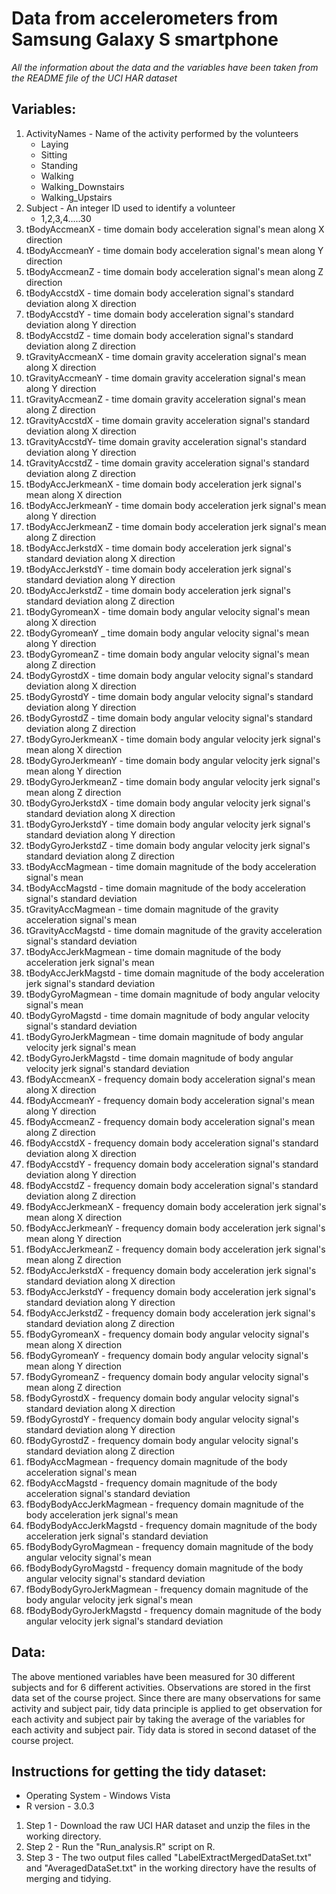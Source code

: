Data from accelerometers from Samsung Galaxy S smartphone
=========================================================
*All the information about the data and the variables have been taken from the README file of the UCI HAR dataset*


Variables:
----------
1. ActivityNames - Name of the activity performed by the volunteers
	+ Laying
	+ Sitting
	+ Standing
	+ Walking
	+ Walking_Downstairs
	+ Walking_Upstairs
2. Subject - An integer ID used to identify a volunteer
	+ 1,2,3,4.....30
3. tBodyAccmeanX - time domain body acceleration signal's mean along X direction
4. tBodyAccmeanY - time domain body acceleration signal's mean along Y direction
5. tBodyAccmeanZ - time domain body acceleration signal's mean along Z direction
6. tBodyAccstdX - time domain body acceleration signal's standard deviation along  X direction
7. tBodyAccstdY - time domain body acceleration signal's standard deviation along Y direction
8. tBodyAccstdZ - time domain body acceleration signal's standard deviation along Z direction
9. tGravityAccmeanX - time domain gravity acceleration signal's mean along  X direction
10. tGravityAccmeanY - time domain gravity acceleration signal's mean along Y direction
11. tGravityAccmeanZ - time domain gravity acceleration signal's mean along Z direction
12. tGravityAccstdX - time domain gravity acceleration signal's standard deviation along X direction
13. tGravityAccstdY- time domain gravity acceleration signal's standard deviation along Y direction
14. tGravityAccstdZ - time domain gravity acceleration signal's standard deviation along Z direction
15. tBodyAccJerkmeanX - time domain body acceleration jerk signal's mean along  X direction
16. tBodyAccJerkmeanY - time domain body acceleration jerk signal's mean along  Y direction
17. tBodyAccJerkmeanZ - time domain body acceleration jerk signal's mean along  Z direction
18. tBodyAccJerkstdX - time domain body acceleration jerk signal's standard deviation along X direction
19. tBodyAccJerkstdY - time domain body acceleration jerk signal's standard deviation along Y direction
20. tBodyAccJerkstdZ - time domain body acceleration jerk signal's standard deviation along Z direction
21. tBodyGyromeanX - time domain body angular velocity signal's mean along X direction
22. tBodyGyromeanY _ time domain body angular velocity signal's mean along Y direction
23. tBodyGyromeanZ - time domain body angular velocity signal's mean along Z direction
24. tBodyGyrostdX - time domain body angular velocity signal's standard deviation along X direction
25. tBodyGyrostdY - time domain body angular velocity signal's standard deviation along Y direction
26. tBodyGyrostdZ - time domain body angular velocity signal's standard deviation along Z direction
27. tBodyGyroJerkmeanX - time domain body angular velocity jerk signal's mean along X direction
28. tBodyGyroJerkmeanY - time domain body angular velocity jerk signal's mean along Y direction
29. tBodyGyroJerkmeanZ - time domain body angular velocity jerk signal's mean along Z direction
30. tBodyGyroJerkstdX - time domain body angular velocity jerk signal's standard deviation along X direction
31. tBodyGyroJerkstdY - time domain body angular velocity jerk signal's standard deviation along Y direction
32. tBodyGyroJerkstdZ - time domain body angular velocity jerk signal's standard deviation along Z direction
33. tBodyAccMagmean - time domain magnitude of the body acceleration signal's mean
34. tBodyAccMagstd - time domain magnitude of the body acceleration signal's standard deviation
35. tGravityAccMagmean - time domain magnitude of the gravity acceleration signal's mean
36. tGravityAccMagstd - time domain magnitude of the gravity acceleration signal's standard deviation
37. tBodyAccJerkMagmean - time domain magnitude of the body acceleration jerk signal's mean 
38. tBodyAccJerkMagstd - time domain magnitude of the body acceleration jerk signal's standard deviation
39. tBodyGyroMagmean - time domain magnitude of body angular velocity signal's mean 
40. tBodyGyroMagstd - time domain magnitude of body angular velocity signal's standard deviation 
41. tBodyGyroJerkMagmean - time domain magnitude of body angular velocity jerk signal's mean 
42. tBodyGyroJerkMagstd - time domain magnitude of body angular velocity jerk signal's standard deviation
43. fBodyAccmeanX - frequency domain body acceleration signal's mean along X direction 
44. fBodyAccmeanY - frequency domain body acceleration signal's mean along Y direction
45. fBodyAccmeanZ - frequency domain body acceleration signal's mean along Z direction
46. fBodyAccstdX - frequency domain body acceleration signal's standard deviation along X direction
47. fBodyAccstdY - frequency domain body acceleration signal's standard deviation along Y direction
48. fBodyAccstdZ - frequency domain body acceleration signal's standard deviation along Z direction 
49. fBodyAccJerkmeanX - frequency domain body acceleration jerk signal's mean along X direction
50. fBodyAccJerkmeanY - frequency domain body acceleration jerk signal's mean along Y direction
51. fBodyAccJerkmeanZ - frequency domain body acceleration jerk signal's mean along Z direction
52. fBodyAccJerkstdX - frequency domain body acceleration jerk signal's standard deviation along X direction
53. fBodyAccJerkstdY - frequency domain body acceleration jerk signal's standard deviation along Y direction
54. fBodyAccJerkstdZ - frequency domain body acceleration jerk signal's standard deviation along Z direction
55. fBodyGyromeanX - frequency domain body angular velocity signal's mean along X direction
56. fBodyGyromeanY - frequency domain body angular velocity signal's mean along Y direction
57. fBodyGyromeanZ - frequency domain body angular velocity signal's mean along Z direction
58. fBodyGyrostdX - frequency domain body angular velocity signal's standard deviation along X direction
59. fBodyGyrostdY - frequency domain body angular velocity signal's standard deviation along Y direction
60. fBodyGyrostdZ - frequency domain body angular velocity signal's standard deviation along Z direction 
61. fBodyAccMagmean - frequency domain magnitude of the body acceleration signal's mean
62. fBodyAccMagstd - frequency domain magnitude of the body acceleration signal's standard deviation
63. fBodyBodyAccJerkMagmean - frequency domain magnitude of the body acceleration jerk signal's mean
64. fBodyBodyAccJerkMagstd - frequency domain magnitude of the body acceleration jerk signal's standard deviation
65. fBodyBodyGyroMagmean - frequency domain magnitude of the body angular velocity signal's mean
66. fBodyBodyGyroMagstd - frequency domain magnitude of the body angular velocity signal's standard deviation
67. fBodyBodyGyroJerkMagmean - frequency domain magnitude of the body angular velocity jerk signal's mean
68. fBodyBodyGyroJerkMagstd - frequency domain magnitude of the body angular velocity jerk signal's standard deviation

Data:
-----
The above mentioned variables have been measured for 30 different subjects and for 6 different activities. Observations are stored in the first data set of the course project. Since there are many observations for same activity and subject pair, tidy data principle is applied to get observation for each activity and subject pair by taking the average of the variables for each activity and subject pair. Tidy data is stored in second dataset of the course project.

Instructions for getting the tidy dataset:
------------------------------------------

* Operating System - Windows Vista
* R version - 3.0.3

1. Step 1 - Download the raw UCI HAR dataset and unzip the files in the working directory.
2. Step 2 - Run the "Run_analysis.R" script on R.
3. Step 3 - The two output files called "LabelExtractMergedDataSet.txt" and "AveragedDataSet.txt" in the working directory have the results of merging and tidying.
